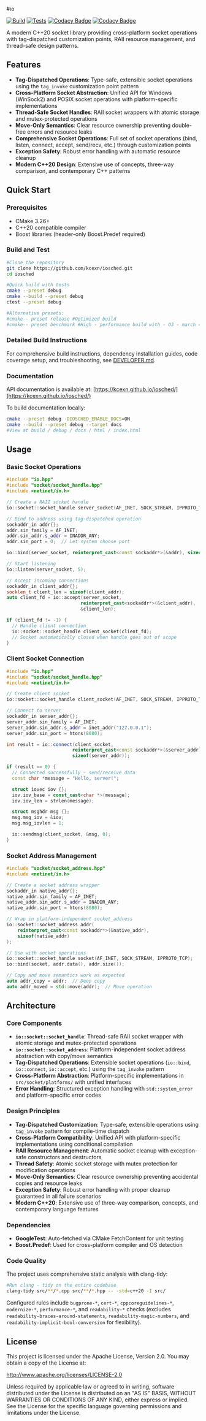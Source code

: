 #io

[![Build](https://github.com/kcexn/iosched/actions/workflows/build.yml/badge.svg)](https://github.com/kcexn/iosched/actions/workflows/build.yml)
[![Tests](https://github.com/kcexn/iosched/actions/workflows/tests.yml/badge.svg)](https://github.com/kcexn/iosched/actions/workflows/tests.yml)
[![Codacy Badge](https://app.codacy.com/project/badge/Coverage/d2dfc8d21d4342f5915f18237628ac7f)](https://app.codacy.com/gh/kcexn/iosched/dashboard?utm_source=gh&utm_medium=referral&utm_content=&utm_campaign=Badge_coverage)
[![Codacy Badge](https://app.codacy.com/project/badge/Grade/d2dfc8d21d4342f5915f18237628ac7f)](https://app.codacy.com/gh/kcexn/iosched/dashboard?utm_source=gh&utm_medium=referral&utm_content=&utm_campaign=Badge_grade)

A modern C++20 socket library providing cross-platform socket operations with tag-dispatched customization points, RAII resource management, and thread-safe design patterns.

## Features

- **Tag-Dispatched Operations**: Type-safe, extensible socket operations using the `tag_invoke` customization point pattern
- **Cross-Platform Socket Abstraction**: Unified API for Windows (WinSock2) and POSIX socket operations with platform-specific implementations
- **Thread-Safe Socket Handles**: RAII socket wrappers with atomic storage and mutex-protected operations
- **Move-Only Semantics**: Clear resource ownership preventing double-free errors and resource leaks
- **Comprehensive Socket Operations**: Full set of socket operations (bind, listen, connect, accept, send/recv, etc.) through customization points
- **Exception Safety**: Robust error handling with automatic resource cleanup
- **Modern C++20 Design**: Extensive use of concepts, three-way comparison, and contemporary C++ patterns

## Quick Start

### Prerequisites
- CMake 3.26+
- C++20 compatible compiler
- Boost libraries (header-only Boost.Predef required)

### Build and Test

```bash
#Clone the repository
git clone https://github.com/kcexn/iosched.git
cd iosched

#Quick build with tests
cmake --preset debug
cmake --build --preset debug
ctest --preset debug

#Alternative presets:
#cmake-- preset release #Optimized build
#cmake-- preset benchmark #High - performance build with - O3 - march = native
```

### Detailed Build Instructions

For comprehensive build instructions, dependency installation guides, code coverage setup, and troubleshooting, see [DEVELOPER.md](DEVELOPER.md).

### Documentation

API documentation is available at: [https://kcexn.github.io/iosched/](https://kcexn.github.io/iosched/)

To build documentation locally:
```bash
cmake --preset debug -DIOSCHED_ENABLE_DOCS=ON
cmake --build --preset debug --target docs
#View at build / debug / docs / html / index.html
```

## Usage

### Basic Socket Operations

```cpp
#include "io.hpp"
#include "socket/socket_handle.hpp"
#include <netinet/in.h>

// Create a RAII socket handle
io::socket::socket_handle server_socket(AF_INET, SOCK_STREAM, IPPROTO_TCP);

// Bind to address using tag-dispatched operation
sockaddr_in addr{};
addr.sin_family = AF_INET;
addr.sin_addr.s_addr = INADDR_ANY;
addr.sin_port = 0;  // Let system choose port

io::bind(server_socket, reinterpret_cast<const sockaddr*>(&addr), sizeof(addr));

// Start listening
io::listen(server_socket, 5);

// Accept incoming connections
sockaddr_in client_addr{};
socklen_t client_len = sizeof(client_addr);
auto client_fd = io::accept(server_socket,
                           reinterpret_cast<sockaddr*>(&client_addr),
                           &client_len);

if (client_fd != -1) {
  // Handle client connection
  io::socket::socket_handle client_socket(client_fd);
  // Socket automatically closed when handle goes out of scope
}
```

### Client Socket Connection

```cpp
#include "io.hpp"
#include "socket/socket_handle.hpp"
#include <netinet/in.h>

// Create client socket
io::socket::socket_handle client_socket(AF_INET, SOCK_STREAM, IPPROTO_TCP);

// Connect to server
sockaddr_in server_addr{};
server_addr.sin_family = AF_INET;
server_addr.sin_addr.s_addr = inet_addr("127.0.0.1");
server_addr.sin_port = htons(8080);

int result = io::connect(client_socket,
                        reinterpret_cast<const sockaddr*>(&server_addr),
                        sizeof(server_addr));

if (result == 0) {
  // Connected successfully - send/receive data
  const char *message = "Hello, server!";

  struct iovec iov {};
  iov.iov_base = const_cast<char *>(message);
  iov.iov_len = strlen(message);

  struct msghdr msg {};
  msg.msg_iov = &iov;
  msg.msg_iovlen = 1;

  io::sendmsg(client_socket, &msg, 0);
}
```

### Socket Address Management

```cpp
#include "socket/socket_address.hpp"
#include <netinet/in.h>

// Create a socket address wrapper
sockaddr_in native_addr{};
native_addr.sin_family = AF_INET;
native_addr.sin_addr.s_addr = INADDR_ANY;
native_addr.sin_port = htons(8080);

// Wrap in platform-independent socket_address
io::socket::socket_address addr(
    reinterpret_cast<const sockaddr*>(&native_addr),
    sizeof(native_addr)
);

// Use with socket operations
io::socket::socket_handle socket(AF_INET, SOCK_STREAM, IPPROTO_TCP);
io::bind(socket, addr.data(), addr.size());

// Copy and move semantics work as expected
auto addr_copy = addr;  // Deep copy
auto addr_moved = std::move(addr);  // Move operation
```

## Architecture

### Core Components

- **`io::socket::socket_handle`**: Thread-safe RAII socket wrapper with atomic storage and mutex-protected operations
- **`io::socket::socket_address`**: Platform-independent socket address abstraction with copy/move semantics
- **Tag-Dispatched Operations**: Extensible socket operations (`io::bind`, `io::connect`, `io::accept`, etc.) using the `tag_invoke` pattern
- **Cross-Platform Abstraction**: Platform-specific implementations in `src/socket/platforms/` with unified interfaces
- **Error Handling**: Structured exception handling with `std::system_error` and platform-specific error codes

### Design Principles

- **Tag-Dispatched Customization**: Type-safe, extensible operations using `tag_invoke` pattern for compile-time dispatch
- **Cross-Platform Compatibility**: Unified API with platform-specific implementations using conditional compilation
- **RAII Resource Management**: Automatic socket cleanup with exception-safe constructors and destructors
- **Thread Safety**: Atomic socket storage with mutex protection for modification operations
- **Move-Only Semantics**: Clear resource ownership preventing accidental copies and resource leaks
- **Exception Safety**: Robust error handling with proper cleanup guaranteed in all failure scenarios
- **Modern C++20**: Extensive use of three-way comparison, concepts, and contemporary language features

### Dependencies

- **GoogleTest**: Auto-fetched via CMake FetchContent for unit testing
- **Boost.Predef**: Used for cross-platform compiler and OS detection

### Code Quality

The project uses comprehensive static analysis with clang-tidy:

```bash
#Run clang - tidy on the entire codebase
clang-tidy src/**/*.cpp src/**/*.hpp -- -std=c++20 -I src/
```

Configured rules include `bugprone-*`, `cert-*`, `cppcoreguidelines-*`, `modernize-*`, `performance-*`, and `readability-*` checks (excludes `readability-braces-around-statements`, `readability-magic-numbers`, and `readability-implicit-bool-conversion` for flexibility).

## License

This project is licensed under the Apache License, Version 2.0. You may obtain a copy of the License at:

http://www.apache.org/licenses/LICENSE-2.0

Unless required by applicable law or agreed to in writing, software distributed under the License is distributed on an "AS IS" BASIS, WITHOUT WARRANTIES OR CONDITIONS OF ANY KIND, either express or implied. See the License for the specific language governing permissions and limitations under the License.
